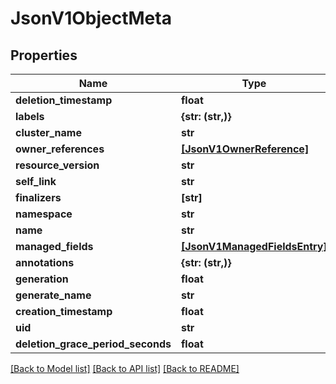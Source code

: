 # JsonV1ObjectMeta


## Properties
Name | Type | Description | Notes
------------ | ------------- | ------------- | -------------
**deletion_timestamp** | **float** |  | [optional] 
**labels** | **{str: (str,)}** |  | [optional] 
**cluster_name** | **str** |  | [optional] 
**owner_references** | [**[JsonV1OwnerReference]**](JsonV1OwnerReference.md) |  | [optional] 
**resource_version** | **str** |  | [optional] 
**self_link** | **str** |  | [optional] 
**finalizers** | **[str]** |  | [optional] 
**namespace** | **str** |  | [optional] 
**name** | **str** |  | [optional] 
**managed_fields** | [**[JsonV1ManagedFieldsEntry]**](JsonV1ManagedFieldsEntry.md) |  | [optional] 
**annotations** | **{str: (str,)}** |  | [optional] 
**generation** | **float** |  | [optional] 
**generate_name** | **str** |  | [optional] 
**creation_timestamp** | **float** |  | [optional] 
**uid** | **str** |  | [optional] 
**deletion_grace_period_seconds** | **float** |  | [optional] 

[[Back to Model list]](../README.md#documentation-for-models) [[Back to API list]](../README.md#documentation-for-api-endpoints) [[Back to README]](../README.md)


